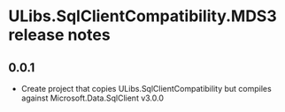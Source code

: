 ﻿# ULibs.SqlClientCompatibility.MDS3 release notes

## 0.0.1
- Create project that copies ULibs.SqlClientCompatibility but compiles against Microsoft.Data.SqlClient v3.0.0